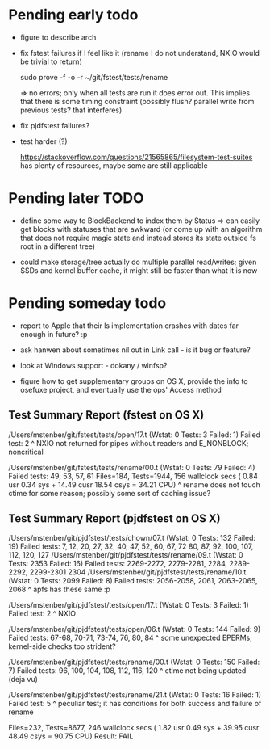 # Pending early todo #

* figure to describe arch

* fix fstest failures if I feel like it (rename I do not understand, NXIO
  would be trivial to return)

  sudo prove -f -o -r ~/git/fstest/tests/rename

  => no errors; only when all tests are run it does error out. This implies
  that there is some timing constraint (possibly flush? parallel write from
  previous tests? that interferes)

* fix pjdfstest failures?

* test harder (?)

  https://stackoverflow.com/questions/21565865/filesystem-test-suites has
  plenty of resources, maybe some are still applicable

# Pending later TODO #

* define some way to BlockBackend to index them by Status => can easily get
  blocks with statuses that are awkward (or come up with an algorithm that
  does not require magic state and instead stores its state outside fs root
  in a different tree)

* could make storage/tree actually do multiple parallel read/writes; given
  SSDs and kernel buffer cache, it might still be faster than what it is
  now

# Pending someday todo #

* report to Apple that their ls implementation crashes with dates far
  enough in future? :p

* ask hanwen about sometimes nil out in Link call - is it bug or feature?

* look at Windows support - dokany / winfsp?

* figure how to get supplementary groups on OS X, provide the info to
  osefuxe project, and eventually use the ops' Access method

Test Summary Report (fstest on OS X)
------------------------------------

/Users/mstenber/git/fstest/tests/open/17.t    (Wstat: 0 Tests: 3 Failed: 1)
  Failed test:  2
^ NXIO not returned for pipes without readers and E_NONBLOCK; noncritical

/Users/mstenber/git/fstest/tests/rename/00.t  (Wstat: 0 Tests: 79 Failed: 4)
  Failed tests:  49, 53, 57, 61
Files=184, Tests=1944, 156 wallclock secs ( 0.84 usr  0.34 sys + 14.49 cusr 18.54 csys = 34.21 CPU)
^ rename does not touch ctime for some reason; possibly some sort of
caching issue?

Test Summary Report (pjdfstest on OS X)
---------------------------------------
/Users/mstenber/git/pjdfstest/tests/chown/07.t          (Wstat: 0 Tests: 132 Failed: 19)
  Failed tests:  7, 12, 20, 27, 32, 40, 47, 52, 60, 67, 72
  80, 87, 92, 100, 107, 112, 120, 127
/Users/mstenber/git/pjdfstest/tests/rename/09.t         (Wstat: 0 Tests: 2353 Failed: 16)
  Failed tests:  2269-2272, 2279-2281, 2284, 2289-2292, 2299-2301
                2304
/Users/mstenber/git/pjdfstest/tests/rename/10.t         (Wstat: 0 Tests: 2099 Failed: 8)
  Failed tests:  2056-2058, 2061, 2063-2065, 2068
^ apfs has these same :p

/Users/mstenber/git/pjdfstest/tests/open/17.t           (Wstat: 0 Tests: 3 Failed: 1)
Failed test:  2
^ NXIO

/Users/mstenber/git/pjdfstest/tests/open/06.t           (Wstat: 0 Tests: 144 Failed: 9)
  Failed tests:  67-68, 70-71, 73-74, 76, 80, 84
^ some unexpected EPERMs; kernel-side checks too strident?

/Users/mstenber/git/pjdfstest/tests/rename/00.t         (Wstat: 0 Tests: 150 Failed: 7)
  Failed tests:  96, 100, 104, 108, 112, 116, 120
^ ctime not being updated (deja vu)

/Users/mstenber/git/pjdfstest/tests/rename/21.t         (Wstat: 0 Tests: 16 Failed: 1)
  Failed test:  5
^ peculiar test; it has conditions for both success and failure of rename

Files=232, Tests=8677, 246 wallclock secs ( 1.82 usr  0.49 sys + 39.95 cusr 48.49 csys = 90.75 CPU)
Result: FAIL
